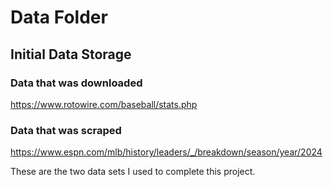 # Data Folder

## Initial Data Storage

### Data that was downloaded

https://www.rotowire.com/baseball/stats.php

### Data that was scraped

https://www.espn.com/mlb/history/leaders/_/breakdown/season/year/2024

These are the two data sets I used to complete this project.
